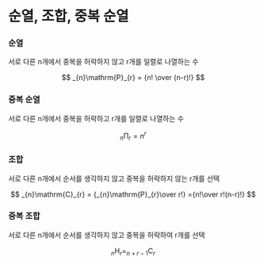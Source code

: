 # 순열, 조합, 중복 순열

### 순열

서로 다른 n개에서 중복을 허락하지 않고 r개를 일렬로 나열하는 수

$$
_{n}\mathrm{P}_{r} = {n! \over (n-r)!}
$$

### 중복 순열

서로 다른 n개에서 중복을 허락하고 r개를 일렬로 나열하는 수

$$
_{n}\mathrm{\Pi}_{r} = n^r
$$

### 조합 

서로 다른 n개에서 순서를 생각하지 않고 중복을 허락하지 않는 r개를 선택

$$
_{n}\mathrm{C}_{r} = {_{n}\mathrm{P}_{r}\over r!} ={n!\over r!(n-r)!}
$$

###  중복 조합 

서로 다른 n개에서 순서를 생각하지 않고 중복을 허락하여 r개를 선택

$$
_{n}\mathrm{H}_{r} = _{n + r-1}\mathrm{C}_{r}
$$



